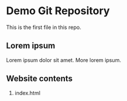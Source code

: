 # Demo Git Repository

This is the first file in this repo.

## Lorem ipsum

Lorem ipsum dolor sit amet. More lorem ipsum.

## Website contents

1. index.html